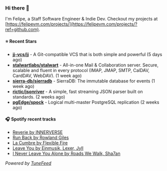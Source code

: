 ### Hi there 👋

I'm Felipe, a Staff Software Engineer & Indie Dev. Checkout my projects at [https://felipevm.com/projects/](https://felipevm.com/projects/?ref=github.com).

#### ⭐ Recent Stars
- **[jj-vcs/jj](https://github.com/jj-vcs/jj)** - A Git-compatible VCS that is both simple and powerful (5 days ago)
- **[stalwartlabs/stalwart](https://github.com/stalwartlabs/stalwart)** - All-in-one Mail &amp; Collaboration server. Secure, scalable and fluent in every protocol (IMAP, JMAP, SMTP, CalDAV, CardDAV, WebDAV). (1 week ago)
- **[sierra-db/sierradb](https://github.com/sierra-db/sierradb)** - SierraDB: The immutable database for events (1 week ago)
- **[rictic/jsonriver](https://github.com/rictic/jsonriver)** - A simple, fast streaming JSON parser built on standards. (2 weeks ago)
- **[pgEdge/spock](https://github.com/pgEdge/spock)** - Logical multi-master PostgreSQL replication (2 weeks ago)

#### 🎧 Spotify recent tracks
- [Reverie by INNERVERSE](https://open.spotify.com/track/64fXwFNr6wKQLAjFTYDvbe)
- [Run Back by Rowland Giles](https://open.spotify.com/track/2ytME89XomtxnfTfttLoM9)
- [La Cumbre by Flexible Fire](https://open.spotify.com/track/1qgR8XYlajv6y09cskZQcV)
- [Leave You by Einmusik, Lexer, Jyll](https://open.spotify.com/track/3p1j9R2oZG7GG9OtJxphWX)
- [I Never Leave You Alone by Roads We Walk, Sha7an](https://open.spotify.com/track/3kCp4w7RjbKcLh8fJoPwiw)

_Powered by [TuneFeed](https://tunefeed.app?ref=github.com)_
